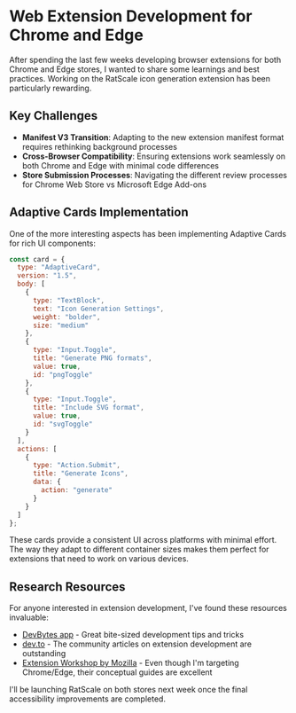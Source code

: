 # Web Extension Development for Chrome and Edge

After spending the last few weeks developing browser extensions for both Chrome and Edge stores, I wanted to share some learnings and best practices. Working on the RatScale icon generation extension has been particularly rewarding.

## Key Challenges

- **Manifest V3 Transition**: Adapting to the new extension manifest format requires rethinking background processes
- **Cross-Browser Compatibility**: Ensuring extensions work seamlessly on both Chrome and Edge with minimal code differences
- **Store Submission Processes**: Navigating the different review processes for Chrome Web Store vs Microsoft Edge Add-ons

## Adaptive Cards Implementation

One of the more interesting aspects has been implementing Adaptive Cards for rich UI components:

```javascript
const card = {
  type: "AdaptiveCard",
  version: "1.5",
  body: [
    {
      type: "TextBlock",
      text: "Icon Generation Settings",
      weight: "bolder",
      size: "medium"
    },
    {
      type: "Input.Toggle",
      title: "Generate PNG formats",
      value: true,
      id: "pngToggle"
    },
    {
      type: "Input.Toggle",
      title: "Include SVG format",
      value: true,
      id: "svgToggle"
    }
  ],
  actions: [
    {
      type: "Action.Submit",
      title: "Generate Icons",
      data: {
        action: "generate"
      }
    }
  ]
};
```

These cards provide a consistent UI across platforms with minimal effort. The way they adapt to different container sizes makes them perfect for extensions that need to work on various devices.

## Research Resources

For anyone interested in extension development, I've found these resources invaluable:

- [DevBytes app](https://devbytes.co.in/) - Great bite-sized development tips and tricks
- [dev.to](https://dev.to) - The community articles on extension development are outstanding
- [Extension Workshop by Mozilla](https://extensionworkshop.com/) - Even though I'm targeting Chrome/Edge, their conceptual guides are excellent

I'll be launching RatScale on both stores next week once the final accessibility improvements are completed. 